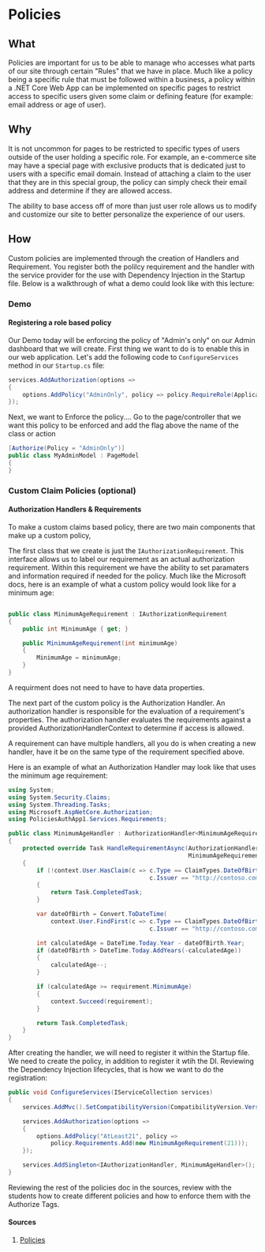 # Policies


## What

Policies are important for us to be able to manage who accesses what parts of our site through certain "Rules" that we have in place. Much like a policy being a specific rule that must be followed within a business, a policy within a .NET Core Web App can be implemented on specific pages to restrict access to specific users given some claim or defining feature (for example: email address or age of user).

## Why

It is not uncommon for pages to be restricted to specific types of users outside of the user holding a specific role. For example, an e-commerce site may have a special page with exclusive products that is dedicated just to users with a specific email domain. Instead of attaching a claim to the user that they are in this special group, the policy can simply check their email address and determine if they are allowed access. 

The ability to base access off of more than just user role allows us to modify and customize our site to better personalize the experience of our users. 


## How

Custom policies are implemented through the creation of Handlers and Requirement. You register both the polilcy requirement and the handler with the service provider for the use with Dependency Injection in the Startup file. Below is a walkthrough of what a demo could look like with this lecture:

### Demo

#### Registering a role based policy

Our Demo today will be enforcing the policy of "Admin's only" on our Admin dashboard that we will create. 
First thing we want to do is to enable this in our web application. Let's add the following code to `ConfigureServices` method in our `Startup.cs` file:

```csharp
services.AddAuthorization(options =>
{
	options.AddPolicy("AdminOnly", policy => policy.RequireRole(ApplicationRoles.Admin));
});
```

Next, we want to Enforce the policy....
Go to the page/controller that we want this policy to be enforced and add the flag above the name of the class or action

```csharp
[Authorize(Policy = "AdminOnly")]
public class MyAdminModel : PageModel
{
}

```

### Custom Claim Policies (optional)

#### Authorization Handlers & Requirements
To make a custom claims based policy, there are two main
components that make up a custom policy, 

The first class that we create is just the `IAuthorizationRequirement`. This interface allows us to
label our requirement as an actual authorization requirement. Within this requirement we have the ability to set paramaters and information required if needed for the policy. Much like the Microsoft docs, here is an example of what a custom policy would look like for a minimum age:

```csharp

public class MinimumAgeRequirement : IAuthorizationRequirement
{
    public int MinimumAge { get; }

    public MinimumAgeRequirement(int minimumAge)
    {
        MinimumAge = minimumAge;
    }
}

```

A requirment does not need to have to have data properties. 

The next part of the custom policy is the Authorization Handler. 
An authorization handler is responsible for the evaluation of a requirement's properties. 
The authorization handler evaluates the requirements against a provided AuthorizationHandlerContext to 
determine if access is allowed.

A requirement can have multiple handlers, all you do is when creating a new handler, have it be on the same type of the requirement specified above. 

Here is an example of what an Authorization Handler may look like that uses the minimum age requirement:

```csharp
using System;
using System.Security.Claims;
using System.Threading.Tasks;
using Microsoft.AspNetCore.Authorization;
using PoliciesAuthApp1.Services.Requirements;

public class MinimumAgeHandler : AuthorizationHandler<MinimumAgeRequirement>
{
    protected override Task HandleRequirementAsync(AuthorizationHandlerContext context,
                                                   MinimumAgeRequirement requirement)
    {
        if (!context.User.HasClaim(c => c.Type == ClaimTypes.DateOfBirth &&
                                        c.Issuer == "http://contoso.com"))
        {
            return Task.CompletedTask;
        }

        var dateOfBirth = Convert.ToDateTime(
            context.User.FindFirst(c => c.Type == ClaimTypes.DateOfBirth && 
                                        c.Issuer == "http://contoso.com").Value);

        int calculatedAge = DateTime.Today.Year - dateOfBirth.Year;
        if (dateOfBirth > DateTime.Today.AddYears(-calculatedAge))
        {
            calculatedAge--;
        }

        if (calculatedAge >= requirement.MinimumAge)
        {
            context.Succeed(requirement);
        }

        return Task.CompletedTask;
    }
}
```

After creating the handler, we will need to register it within the Startup file.  We need 
to create the policy, in addition to register it wtih the DI. Reviewing the Dependency Injection
lifecycles, that is how we want to do the registration:

```csharp
public void ConfigureServices(IServiceCollection services)
{
    services.AddMvc().SetCompatibilityVersion(CompatibilityVersion.Version_2_2);

    services.AddAuthorization(options =>
    {
        options.AddPolicy("AtLeast21", policy =>
            policy.Requirements.Add(new MinimumAgeRequirement(21)));
    });

    services.AddSingleton<IAuthorizationHandler, MinimumAgeHandler>();
}
```


Reviewing the rest of the policies doc in the sources, review with the students how to create different policies and 
how to enforce them with the Authorize Tags. 

#### Sources
1. [Policies](https://docs.microsoft.com/en-us/aspnet/core/security/authorization/policies?view=aspnetcore-2.2)